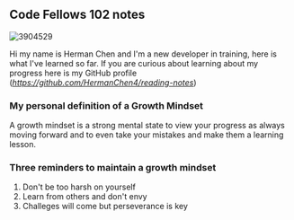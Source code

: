 ## Code Fellows 102 notes
![3904529](https://user-images.githubusercontent.com/106101235/169898511-08d2bb3c-57d8-49dc-be08-358037af92e1.png)


Hi my name is Herman Chen and I'm a new developer in training, here is what I've learned so far. 
If you are curious about learning about my progress here is my GitHub profile (*https://github.com/HermanChen4/reading-notes*)
### My personal definition of a **Growth Mindset**
A growth mindset is a strong mental state to view your progress as always moving forward and to even take your mistakes and make them a learning lesson.
### Three reminders to maintain a growth mindset
1. Don't be too harsh on yourself 
2. Learn from others and don't envy
3. Challeges will come but perseverance is key 
